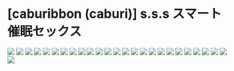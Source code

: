 # [caburibbon (caburi)] s.s.s スマート催眠セックス
![](../img/9/00000001.jpg)
![](../img/9/00000002.jpg)
![](../img/9/00000003.jpg)
![](../img/9/00000004.jpg)
![](../img/9/00000005.jpg)
![](../img/9/00000006.jpg)
![](../img/9/00000007.jpg)
![](../img/9/00000008.jpg)
![](../img/9/00000009.jpg)
![](../img/9/00000010.jpg)
![](../img/9/00000011.jpg)
![](../img/9/00000012.jpg)
![](../img/9/00000013.jpg)
![](../img/9/00000014.jpg)
![](../img/9/00000015.jpg)
![](../img/9/00000016.jpg)
![](../img/9/00000017.jpg)
![](../img/9/00000018.jpg)
![](../img/9/00000019.jpg)
![](../img/9/00000020.jpg)
![](../img/9/00000021.jpg)
![](../img/9/00000022.jpg)
![](../img/9/00000023.jpg)
![](../img/9/00000024.jpg)
![](../img/9/00000025.jpg)
![](../img/9/00000026.jpg)
